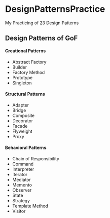 # DesignPatternsPractice

My Practicing of 23 Design Patterns

## Design Patterns of GoF

#### Creational Patterns
- Abstract Factory
- Builder
- Factory Method
- Prototype
- Singleton

#### Structural Patterns
- Adapter
- Bridge
- Composite
- Decorator
- Facade
- Flyweight
- Proxy

#### Behavioral Patterns
- Chain of Responsibility
- Command
- Interpreter
- Iterator
- Mediator
- Memento
- Observer
- State
- Strategy
- Template Method
- Visitor

